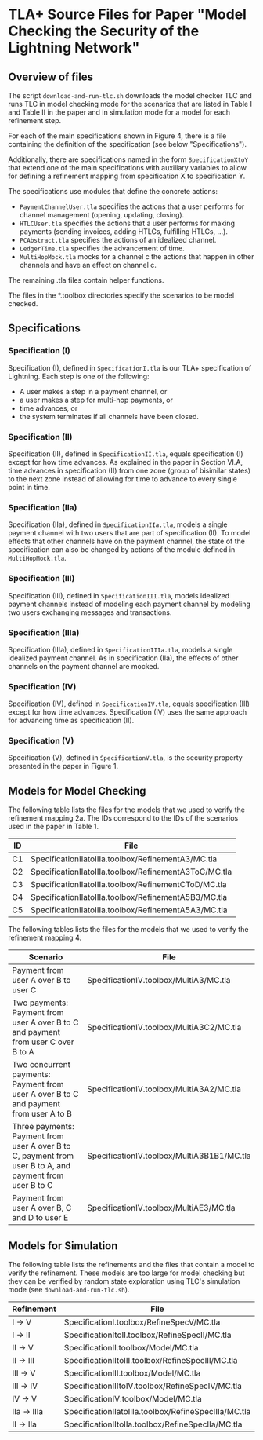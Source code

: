 TLA+ Source Files for Paper "Model Checking the Security of the Lightning Network"
===========================================================================================================

Overview of files
-----------------

The script `download-and-run-tlc.sh` downloads the model checker TLC and runs TLC in model checking mode for the scenarios that are listed in Table I and Table II in the paper and in simulation mode for a model for each refinement step.

For each of the main specifications shown in Figure 4, there is a file containing the definition of the specification (see below "Specifications").

Additionally, there are specifications named in the form `SpecificationXtoY` that extend one of the main specifications with auxiliary variables to allow for defining a refinement mapping from specification X to specification Y.

The specifications use modules that define the concrete actions:
  - `PaymentChannelUser.tla` specifies the actions that a user performs for channel management (opening, updating, closing).
  - `HTLCUser.tla` specifies the actions that a user performs for making payments (sending invoices, adding HTLCs, fulfilling HTLCs, ...).
  - `PCAbstract.tla` specifies the actions of an idealized channel.
  - `LedgerTime.tla` specifies the advancement of time.
  - `MultiHopMock.tla` mocks for a channel c the actions that happen in other channels and have an effect on channel c.

The remaining .tla files contain helper functions.

The files in the \*.toolbox directories specify the scenarios to be model checked.

Specifications
--------------

### Specification (I)

Specification (I), defined in `SpecificationI.tla` is our TLA+ specification of Lightning.
Each step is one of the following:
  - A user makes a step in a payment channel, or
  - a user makes a step for multi-hop payments, or
  - time advances, or
  - the system terminates if all channels have been closed.

### Specification (II)

Specification (II), defined in `SpecificationII.tla`, equals specification (I) except for how time advances. As explained in the paper in Section VI.A, time advances in specification (II) from one zone (group of bisimilar states) to the next zone instead of allowing for time to advance to every single point in time.

### Specification (IIa)

Specification (IIa), defined in `SpecificationIIa.tla`, models a single payment channel with two users that are part of specification (II). To model effects that other channels have on the payment channel, the state of the specification can also be changed by actions of the module defined in `MultiHopMock.tla`.

### Specification (III)

Specification (III), defined in `SpecificationIII.tla`, models idealized payment channels instead of modeling each payment channel by modeling two users exchanging messages and transactions.

### Specification (IIIa)

Specification (IIIa), defined in `SpecificationIIIa.tla`, models a single idealized payment channel. As in specification (IIa), the effects of other channels on the payment channel are mocked.

### Specification (IV)

Specification (IV), defined in `SpecificationIV.tla`, equals specification (III) except for how time advances. Specification (IV) uses the same approach for advancing time as specification (II).

### Specification (V)

Specification (V), defined in `SpecificationV.tla`, is the security property presented in the paper in Figure 1.

Models for Model Checking
-------------------------

The following table lists the files for the models that we used to verify the refinement mapping 2a.
The IDs correspond to the IDs of the scenarios used in the paper in Table 1.

| ID |                         File                          |
|----|-------------------------------------------------------|
| C1 | SpecificationIIatoIIIa.toolbox/RefinementA3/MC.tla    |
| C2 | SpecificationIIatoIIIa.toolbox/RefinementA3ToC/MC.tla |
| C3 | SpecificationIIatoIIIa.toolbox/RefinementCToD/MC.tla  |
| C4 | SpecificationIIatoIIIa.toolbox/RefinementA5B3/MC.tla  |
| C5 | SpecificationIIatoIIIa.toolbox/RefinementA5A3/MC.tla  |

The following tables lists the files for the models that we used to verify the refinement mapping 4.

|                   Scenario                                                                               |                    File                    |
|----------------------------------------------------------------------------------------------------------|--------------------------------------------|
| Payment from user A over B to user C                                                                     | SpecificationIV.toolbox/MultiA3/MC.tla     |
| Two payments: Payment from user A over B to C and payment from user C over B to A                        | SpecificationIV.toolbox/MultiA3C2/MC.tla   |
| Two concurrent payments: Payment from user A over B to C and payment from user A to B                    | SpecificationIV.toolbox/MultiA3A2/MC.tla   |
| Three payments: Payment from user A over B to C, payment from user B to A, and payment from user B to C  | SpecificationIV.toolbox/MultiA3B1B1/MC.tla |
| Payment from user A over B, C and D to user E                                                            | SpecificationIV.toolbox/MultiAE3/MC.tla    |

Models for Simulation
---------------------

The following table lists the refinements and the files that contain a model to verify the refinement.
These models are too large for model checking but they can be verified by random state exploration using TLC's simulation mode (see `download-and-run-tlc.sh`).

| Refinement  |                         File                         |
|-------------|------------------------------------------------------|
| I -> V      | SpecificationI.toolbox/RefineSpecV/MC.tla            |
| I -> II     | SpecificationItoII.toolbox/RefineSpecII/MC.tla       |
| II -> V     | SpecificationII.toolbox/Model/MC.tla                 |
| II -> III   | SpecificationIItoIII.toolbox/RefineSpecIII/MC.tla    |
| III -> V    | SpecificationIII.toolbox/Model/MC.tla                |
| III -> IV   | SpecificationIIItoIV.toolbox/RefineSpecIV/MC.tla     |
| IV -> V     | SpecificationIV.toolbox/Model/MC.tla                 |
| IIa -> IIIa | SpecificationIIatoIIIa.toolbox/RefineSpecIIIa/MC.tla |
| II -> IIa   | SpecificationIItoIIa.toolbox/RefineSpecIIa/MC.tla    |



